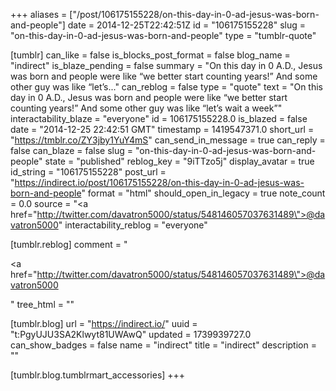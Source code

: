 +++
aliases = ["/post/106175155228/on-this-day-in-0-ad-jesus-was-born-and-people"]
date = 2014-12-25T22:42:51Z
id = "106175155228"
slug = "on-this-day-in-0-ad-jesus-was-born-and-people"
type = "tumblr-quote"

[tumblr]
can_like = false
is_blocks_post_format = false
blog_name = "indirect"
is_blaze_pending = false
summary = "On this day in 0 A.D., Jesus was born and people were like “we better start counting years!” And some other guy was like “let’s..."
can_reblog = false
type = "quote"
text = "On this day in 0 A.D., Jesus was born and people were like &ldquo;we better start counting years!&rdquo; And some other guy was like &ldquo;let&rsquo;s wait a week&rdquo;"
interactability_blaze = "everyone"
id = 106175155228.0
is_blazed = false
date = "2014-12-25 22:42:51 GMT"
timestamp = 1419547371.0
short_url = "https://tmblr.co/ZY3jby1YuY4mS"
can_send_in_message = true
can_reply = false
can_blaze = false
slug = "on-this-day-in-0-ad-jesus-was-born-and-people"
state = "published"
reblog_key = "9iTTzo5j"
display_avatar = true
id_string = "106175155228"
post_url = "https://indirect.io/post/106175155228/on-this-day-in-0-ad-jesus-was-born-and-people"
format = "html"
should_open_in_legacy = true
note_count = 0.0
source = "<a href=\"http://twitter.com/davatron5000/status/548146057037631489\">@davatron5000</a>"
interactability_reblog = "everyone"

[tumblr.reblog]
comment = "<p><a href=\"http://twitter.com/davatron5000/status/548146057037631489\">@davatron5000</a></p>"
tree_html = ""

[tumblr.blog]
url = "https://indirect.io/"
uuid = "t:PgyUJU3SA2Klwyt81UWAwQ"
updated = 1739939727.0
can_show_badges = false
name = "indirect"
title = "indirect"
description = ""

[tumblr.blog.tumblrmart_accessories]
+++
